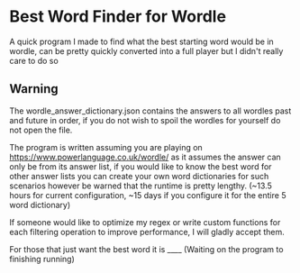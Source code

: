 

# Best Word Finder for Wordle
A quick program I made to find what the best starting word would be in wordle, can be pretty quickly converted into a full player but I didn't really care to do so
## Warning
The wordle_answer_dictionary.json contains the answers to all wordles past and future in order, if you do not wish to spoil the wordles for yourself do not open the file.

The program is written assuming you are playing on https://www.powerlanguage.co.uk/wordle/ as it assumes the answer can only be from its answer list, if you would like to know the best word for other answer lists you can create your own word dictionaries for such scenarios however be warned that the runtime is pretty lengthy. (~13.5 hours for current configuration, ~15 days if you configure it for the entire 5 word dictionary)

If someone would like to optimize my regex or write custom functions for each filtering operation to improve performance, I will gladly accept them.

For those that just want the best word it is ____ (Waiting on the program to finishing running)
